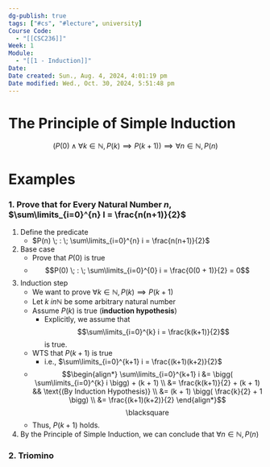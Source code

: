 ```yaml
---
dg-publish: true
tags: ["#cs", "#lecture", university]
Course Code:
  - "[[CSC236]]"
Week: 1
Module:
  - "[[1 - Induction]]"
Date: 
Date created: Sun., Aug. 4, 2024, 4:01:19 pm
Date modified: Wed., Oct. 30, 2024, 5:51:48 pm
---
```


# The Principle of Simple Induction

$$\big(  P(0) \; \land \; \forall k \in \mathbb{N}, P(k) \implies P(k + 1) \big) \implies \forall n \in \mathbb{N}, P(n)$$

# Examples

### 1. Prove that for Every Natural Number $n$, $\sum\limits_{i=0}^{n} I = \frac{n(n+1)}{2}$

1. Define the predicate
    - $P(n) \; : \; \sum\limits_{i=0}^{n} i = \frac{n(n+1)}{2}$
2. Base case
    - Prove that $P(0)$ is true
    - $$P(0) \; : \; \sum\limits_{i=0}^{0} i = \frac{0(0 + 1)}{2} = 0$$
3. Induction step
    - We want to prove $\forall k \in \mathbb{N}, P(k) \implies P(k+1)$
    - Let $k \ in \mathbb{N}$ be some arbitrary natural number
    - Assume $P(k)$ is true (**induction hypothesis**)
        - Explicitly, we assume that $$\sum\limits_{i=0}^{k} i = \frac{k(k+1)}{2}$$is true.
    - WTS that $P(k+1)$ is true
        - i.e., $\sum\limits_{i=0}^{k+1} i = \frac{(k+1)(k+2)}{2}$
    - $$\begin{align*} \sum\limits_{i=0}^{k+1} i &= \bigg( \sum\limits_{i=0}^{k} i \bigg) + (k + 1) \\ &= \frac{k(k+1)}{2} + (k + 1) && \text{(By Induction Hypothesis)} \\ &= (k + 1) \bigg( \frac{k}{2} + 1 \bigg) \\ &= \frac{(k+1)(k+2)}{2} \end{align*}$$<div class="right-align"> <span class="math display">\blacksquare</span> </div>
    - Thus, $P(k+1)$ holds.
4. By the Principle of Simple Induction, we can conclude that $\forall n \in \mathbb{N}, P(n)$

### 2. Triomino